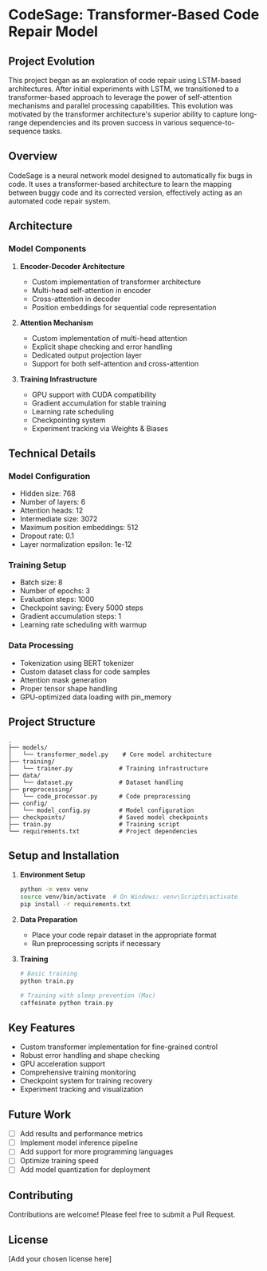 # CodeSage: Transformer-Based Code Repair Model

## Project Evolution
This project began as an exploration of code repair using LSTM-based architectures. After initial experiments with LSTM, we transitioned to a transformer-based approach to leverage the power of self-attention mechanisms and parallel processing capabilities. This evolution was motivated by the transformer architecture's superior ability to capture long-range dependencies and its proven success in various sequence-to-sequence tasks.

## Overview
CodeSage is a neural network model designed to automatically fix bugs in code. It uses a transformer-based architecture to learn the mapping between buggy code and its corrected version, effectively acting as an automated code repair system.

## Architecture

### Model Components
1. **Encoder-Decoder Architecture**
   - Custom implementation of transformer architecture
   - Multi-head self-attention in encoder
   - Cross-attention in decoder
   - Position embeddings for sequential code representation

2. **Attention Mechanism**
   - Custom implementation of multi-head attention
   - Explicit shape checking and error handling
   - Dedicated output projection layer
   - Support for both self-attention and cross-attention

3. **Training Infrastructure**
   - GPU support with CUDA compatibility
   - Gradient accumulation for stable training
   - Learning rate scheduling
   - Checkpointing system
   - Experiment tracking via Weights & Biases

## Technical Details

### Model Configuration
- Hidden size: 768
- Number of layers: 6
- Attention heads: 12
- Intermediate size: 3072
- Maximum position embeddings: 512
- Dropout rate: 0.1
- Layer normalization epsilon: 1e-12

### Training Setup
- Batch size: 8
- Number of epochs: 3
- Evaluation steps: 1000
- Checkpoint saving: Every 5000 steps
- Gradient accumulation steps: 1
- Learning rate scheduling with warmup

### Data Processing
- Tokenization using BERT tokenizer
- Custom dataset class for code samples
- Attention mask generation
- Proper tensor shape handling
- GPU-optimized data loading with pin_memory

## Project Structure
```
.
├── models/
│   └── transformer_model.py    # Core model architecture
├── training/
│   └── trainer.py             # Training infrastructure
├── data/
│   └── dataset.py             # Dataset handling
├── preprocessing/
│   └── code_processor.py      # Code preprocessing
├── config/
│   └── model_config.py        # Model configuration
├── checkpoints/               # Saved model checkpoints
├── train.py                   # Training script
└── requirements.txt           # Project dependencies
```

## Setup and Installation

1. **Environment Setup**
   ```bash
   python -m venv venv
   source venv/bin/activate  # On Windows: venv\Scripts\activate
   pip install -r requirements.txt
   ```

2. **Data Preparation**
   - Place your code repair dataset in the appropriate format
   - Run preprocessing scripts if necessary

3. **Training**
   ```bash
   # Basic training
   python train.py

   # Training with sleep prevention (Mac)
   caffeinate python train.py
   ```

## Key Features
- Custom transformer implementation for fine-grained control
- Robust error handling and shape checking
- GPU acceleration support
- Comprehensive training monitoring
- Checkpoint system for training recovery
- Experiment tracking and visualization

## Future Work
- [ ] Add results and performance metrics
- [ ] Implement model inference pipeline
- [ ] Add support for more programming languages
- [ ] Optimize training speed
- [ ] Add model quantization for deployment

## Contributing
Contributions are welcome! Please feel free to submit a Pull Request.

## License
[Add your chosen license here] 